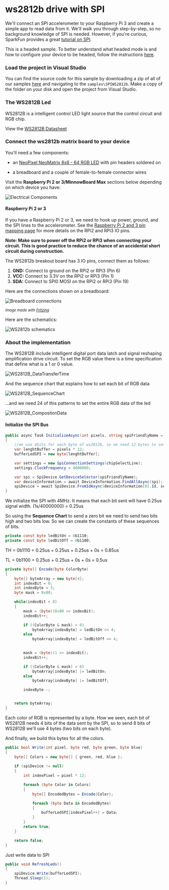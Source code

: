 ﻿# ws2812b drive with SPI

We'll connect an SPI accelerometer to your Raspberry Pi 3 and create a simple app to read data from it. We'll walk you through step-by-step, so no background knowledge of SPI is needed.
However, if you're curious, SparkFun provides a great [tutorial on SPI](https://learn.sparkfun.com/tutorials/serial-peripheral-interface-spi).

This is a headed sample.  To better understand what headed mode is and how to configure your device to be headed, follow the instructions [here](https://docs.microsoft.com/en-us/windows/iot-core/learn-about-hardware/headlessmode).

### Load the project in Visual Studio

You can find the source code for this sample by downloading a zip of all of our samples [here](https://github.com/Microsoft/Windows-iotcore-samples/archive/master.zip) and navigating to the `samples\SPIWS2812b`.  Make a copy of the folder on your disk and open the project from Visual Studio.

### The WS2812B Led

WS2812B is a intelligent control LED light source that the control circuit and RGB chip. 

View the [WS2812B Datasheet](https://cdn-shop.adafruit.com/datasheets/WS2812B.pdf)

### Connect the ws2812b matrix board to your device

You'll need a few components:

* <a name="NeoPixel NeoMatrix 8x8"></a>an [NeoPixel NeoMatrix 8x8 - 64 RGB LED](https://www.sparkfun.com/products/12662) with pin headers soldered on

* a breadboard and a couple of female-to-female connector wires

Visit the **Raspberry Pi 2 or 3/MinnowBoard Max** sections below depending on which device you have:

![Electrical Components](../../Resources/images/SPIWS2812b/Adafruit_NeoPixel8x8.jpg)

#### Raspberry Pi 2 or 3
If you have a Raspberry Pi 2 or 3, we need to hook up power, ground, and the SPI lines to the accelerometer.
 See the [Raspberry Pi 2 and 3 pin mapping page](https://docs.microsoft.com/en-us/windows/iot-core/learn-about-hardware/pinmappings/pinmappingsrpi) for more details on the RPi2 and RPi3 IO pins.

**Note: Make sure to power off the RPi2 or RPi3 when connecting your circuit. This is good practice to reduce the chance of an accidental short circuit during construction.**

The WS2812b breakout board has 3 IO pins, connect them as follows:

1. **GND:**  Connect to ground on the RPi2 or RPi3 (Pin 6)
2. **VCC:**  Connect to 3.3V on the RPi2 or RPi3 (Pin 1)
7. **SDA:**  Connect to SPI0 MOSI on the RPi2 or RPi3 (Pin 19)

Here are the connections shown on a breadboard:

![Breadboard connections](../../Resources/images/SPIWS2812b/RaspberryPi_WS2812b.png)

<sub>*Image made with [Fritzing](http://fritzing.org/)*</sub>
 
Here are the schematics:

![WS2812b schematics](../../Resources/images/SPIWS2812b/RaspberryPi_WS2812b_Schematics.png)

### About the implementation

The WS2812B include intelligent digital port data latch and signal reshaping amplification drive circuit. To set the RGB value there is a time specification that define what is a 1 or 0 value.

![WS2812B_DataTransferTime](../../Resources/images/SPIWS2812b/WS2812B_DataTransferTime.png)

And the sequence chart that explains how to set each bit of RGB data

![WS2812B_SequenceChart](../../Resources/images/SPIWS2812b/WS2812B_SequenceChart.png)

...and we need 24 of this patterns to set the entire RGB data of the led

![WS2812B_CompositonData](../../Resouces/images/SPIWS2812b/WS2812B_CompositionData.png)

#### Initialize the SPI Bus

```csharp
public async Task InitializeAsync(int pixels, string spiFriendlyName = "SPI0", int chipSelectLine = 0)
{
    //we use 4bits for each byte of ws2812b, so we need 12 bytes to set the 24 bytes of led
    var lenghtBuffer = pixels * 12;
    bufferLedSPI = new byte[lenghtBuffer];

    var settings = new SpiConnectionSettings(chipSelectLine);
    settings.ClockFrequency = 4000000;

    var spi = SpiDevice.GetDeviceSelector(spiFriendlyName);
    var deviceInformation = await DeviceInformation.FindAllAsync(spi);
    spiDevice = await SpiDevice.FromIdAsync(deviceInformation[0].Id, settings);
}
```

We initialize the SPI with 4MHz. It means that each bit sent will have 0.25us signal width. (1s/40000000) = 0.25us

So using the **Sequence Chart** to send a zero bit we need to send two bits high and two bits low. So we can create the constants of these sequences of bits. 

```csharp
private const byte ledBitOn = 0b1110;
private const byte ledBitOff = 0b1100;
```

TH = 0b1110 = 0.25us + 0.25us + 0.25us + 0s = 0.85us

TL = 0b1100 = 0.25us + 0.25us + 0s + 0s = 0.5us

```csharp
private byte[] Encode(byte ColorByte)
{
    byte[] byteArray = new byte[4];
    int indexBit = 0;
    int indexByte = 3;
    byte mask = 0x80;

    while(indexBit < 8)
    {
        mask = (byte)(0x80 >> indexBit);
        indexBit++;

        if ((ColorByte & mask) > 0)
            byteArray[indexByte] = ledBitOn << 4;
        else
            byteArray[indexByte] = ledBitOff << 4;

        
        mask = (byte)(1 >> indexBit);
        indexBit++;

        if ((ColorByte & mask) > 0)
            byteArray[indexByte] |= ledBitOn;
        else
            byteArray[indexByte] |= ledBitOff;

        indexByte--;


    return byteArray;
}
```

Each color of RGB is represented by a byte. How we seen, each bit of WS2812B needs 4 bits of the data sent by the SPI, so to send 8 bits of WS2812B we'll use 4 bytes (two bits on each byte).

And finally, we build this bytes for all the colors. 

```csharp
public bool Write(int pixel, byte red, byte green, byte blue)
{
    byte[] Colors = new byte[] { green, red, blue };
    
    if (spiDevice != null)
    {
        int indexPixel = pixel * 12;

        foreach (byte Color in Colors)
        { 
            byte[] EncodedBytes = Encode(Color);

            foreach (byte Data in EncodedBytes)
            {
                bufferLedSPI[indexPixel++] = Data;
            }
        }
        return true;
    }

    return false;
}
```

Just write data to SPI

```csharp
public void RefreshLeds()
{
    spiDevice.Write(bufferLedSPI);
    Thread.Sleep(1);
}
```

